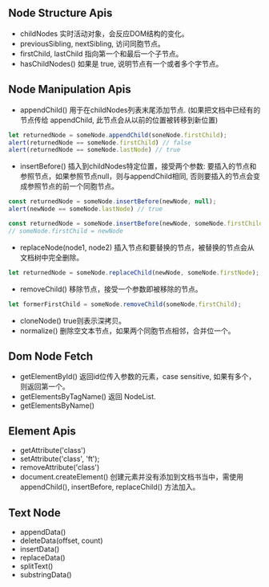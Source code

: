 ## Node Structure Apis

- childNodes 实时活动对象，会反应DOM结构的变化。
- previousSibling, nextSibling, 访问同胞节点。
- firstChild, lastChild 指向第一个和最后一个子节点。
- hasChildNodes() 如果是 true, 说明节点有一个或者多个字节点。

## Node Manipulation Apis

- appendChild() 用于在childNodes列表末尾添加节点. (如果把文档中已经有的节点传给 appendChild, 此节点会从以前的位置被转移到新位置)
```javascript
let returnedNode = someNode.appendChild(soneNode.firstChild);
alert(returnedNode == someNode.firstChild) // false
alert(returnedNode == someNode.lastNode) // true
```
- insertBefore() 插入到childNodes特定位置，接受两个参数: 要插入的节点和参照节点，如果参照节点null，则与appendChild相同, 否则要插入的节点会变成参照节点的前一个同胞节点。
```javascript
const returnedNode = someNode.insertBefore(newNode, null);
alert(newNode == someNode.lastNode) // true

const returnedNode = someNode.insertBefore(newNode, someNode.firstChild);
// someNode.firstChild = newNode
```
- replaceNode(node1, node2) 插入节点和要替换的节点，被替换的节点会从文档树中完全删除。
```javascript
let returnedNode = someNode.replaceChild(newNode, someNode.firstNode); // 所有关系指针会被被替换节点复制过来。
``` 

- removeChild() 移除节点，接受一个参数即被移除的节点。
```javascript
let formerFirstChild = someNode.removeChild(someNode.firstChild);
```

- cloneNode(<boolean value>) true则表示深拷贝。
- normalize() 删除空文本节点，如果两个同胞节点相邻，合并位一个。

## Dom Node Fetch
- getElementById() 返回id位传入参数的元素，case sensitive, 如果有多个，则返回第一个。
- getElementsByTagName() 返回 NodeList.
- getElementsByName()

## Element Apis
- getAttribute('class')
- setAttribute('class', 'ft');
- removeAttribute('class')
- document.createElement() 创建元素并没有添加到文档书当中，需使用 appendChild(), insertBefore, replaceChild() 方法加入。

## Text Node
- appendData()
- deleteData(offset, count)
- insertData()
- replaceData()
- splitText()
- substringData()
  
  
  